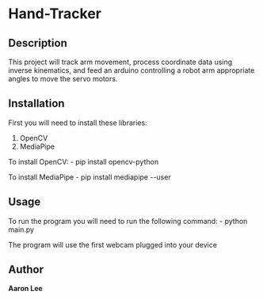# Hand-Tracker

## Description

This project will track arm movement, process coordinate data using inverse kinematics, and feed an arduino controlling a robot arm appropriate angles to move the servo motors. 

## Installation

First you will need to install these libraries:
1. OpenCV
2. MediaPipe

To install OpenCV:
    - pip install opencv-python

To install MediaPipe
    - pip install mediapipe --user

## Usage

To run the program you will need to run the following command:
    - python main.py

The program will use the first webcam plugged into your device

## Author

**Aaron Lee**

